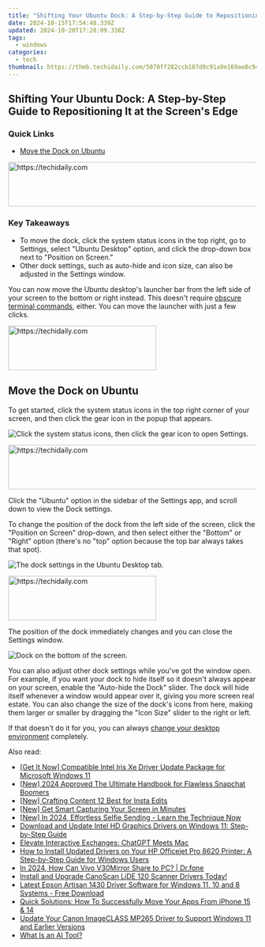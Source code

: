 ```yaml
---
title: "Shifting Your Ubuntu Dock: A Step-by-Step Guide to Repositioning It at the Screen's Edge"
date: 2024-10-15T17:54:48.339Z
updated: 2024-10-20T17:28:09.338Z
tags:
  - windows
categories:
  - tech
thumbnail: https://thmb.techidaily.com/5070ff282ccb187d0c91a9e169ae0c941c19518a9f8408e2327a12770828cd7d.jpg
---
```


## Shifting Your Ubuntu Dock: A Step-by-Step Guide to Repositioning It at the Screen's Edge

### Quick Links

* [Move the Dock on Ubuntu](https://instagram-clips.techidaily.com/in-2024-meme-magic-sending-laughs-across-fb-and-insta-with-video-content/)

<!-- affiliate ads begin -->
<a href="https://appsumo.8odi.net/c/5597632/2094480/7443" target="_top" id="2094480">
  <img src="//a.impactradius-go.com/display-ad/7443-2094480" border="0" alt="https://techidaily.com" width="728" height="90"/>
</a>
<img height="0" width="0" src="https://appsumo.8odi.net/i/5597632/2094480/7443" style="position:absolute;visibility:hidden;" border="0" />
<!-- affiliate ads end -->

### Key Takeaways

* To move the dock, click the system status icons in the top right, go to Settings, select "Ubuntu Desktop" option, and click the drop-down box next to "Position on Screen."
* Other dock settings, such as auto-hide and icon size, can also be adjusted in the Settings window.

 You can now move the Ubuntu desktop's launcher bar from the left side of your screen to the bottom or right instead. This doesn't require [obscure terminal commands](https://common-error.techidaily.com/resolving-your-windows-11-copy-and-paste-malfunction-easily/), either. You can move the launcher with just a few clicks.

<!-- affiliate ads begin -->
<a href="https://aligracehair.sjv.io/c/5597632/1959773/19272" target="_top" id="1959773">
  <img src="//a.impactradius-go.com/display-ad/19272-1959773" border="0" alt="https://techidaily.com" width="300" height="90"/>
</a>
<img height="0" width="0" src="https://aligracehair.sjv.io/i/5597632/1959773/19272" style="position:absolute;visibility:hidden;" border="0" />
<!-- affiliate ads end -->

##  Move the Dock on Ubuntu

 To get started, click the system status icons in the top right corner of your screen, and then click the gear icon in the popup that appears.

![Click the system status icons, then click the gear icon to open Settings.](https://static1.howtogeekimages.com/wordpress/wp-content/uploads/2024/02/1.png) 

<!-- affiliate ads begin -->
<a href="https://aligracehair.sjv.io/c/5597632/1997695/19272" target="_top" id="1997695">
  <img src="//a.impactradius-go.com/display-ad/19272-1997695" border="0" alt="https://techidaily.com" width="728" height="90"/>
</a>
<img height="0" width="0" src="https://aligracehair.sjv.io/i/5597632/1997695/19272" style="position:absolute;visibility:hidden;" border="0" />
<!-- affiliate ads end -->

 Click the "Ubuntu" option in the sidebar of the Settings app, and scroll down to view the Dock settings.

 To change the position of the dock from the left side of the screen, click the "Position on Screen" drop-down, and then select either the "Bottom" or "Right" option (there's no "top" option because the top bar always takes that spot).

![The dock settings in the Ubuntu Desktop tab.](https://static1.howtogeekimages.com/wordpress/wp-content/uploads/2024/02/2-ubuntu-desktop-tab.png) 

<!-- affiliate ads begin -->
<a href="https://aligracehair.sjv.io/c/5597632/1902304/19272" target="_top" id="1902304">
  <img src="//a.impactradius-go.com/display-ad/19272-1902304" border="0" alt="https://techidaily.com" width="300" height="90"/>
</a>
<img height="0" width="0" src="https://aligracehair.sjv.io/i/5597632/1902304/19272" style="position:absolute;visibility:hidden;" border="0" />
<!-- affiliate ads end -->

 The position of the dock immediately changes and you can close the Settings window.

![Dock on the bottom of the screen.](https://static1.howtogeekimages.com/wordpress/wp-content/uploads/2024/02/3-dock-on-bottom.png) 

 You can also adjust other dock settings while you've got the window open. For example, if you want your dock to hide itself so it doesn't always appear on your screen, enable the "Auto-hide the Dock" slider. The dock will hide itself whenever a window would appear over it, giving you more screen real estate. You can also change the size of the dock's icons from here, making them larger or smaller by dragging the "Icon Size" slider to the right or left.

 If that doesn't do it for you, you can always [change your desktop environment](https://hardware-help.techidaily.com/complete-guide-installing-epson-xp-410-printer-drivers-on-windows-pcs/) completely.

<ins class="adsbygoogle"
     style="display:block"
     data-ad-format="autorelaxed"
     data-ad-client="ca-pub-7571918770474297"
     data-ad-slot="1223367746"></ins>

<ins class="adsbygoogle"
     style="display:block"
     data-ad-client="ca-pub-7571918770474297"
     data-ad-slot="8358498916"
     data-ad-format="auto"
     data-full-width-responsive="true"></ins>

<span class="atpl-alsoreadstyle">Also read:</span>
<div><ul>
<li><a href="https://win-dash.techidaily.com/get-it-now-compatible-intel-iris-xe-driver-update-package-for-microsoft-windows-11/"><u>[Get It Now] Compatible Intel Iris Xe Driver Update Package for Microsoft Windows 11</u></a></li>
<li><a href="https://snapchat-videos.techidaily.com/new-2024-approved-the-ultimate-handbook-for-flawless-snapchat-boomers/"><u>[New] 2024 Approved The Ultimate Handbook for Flawless Snapchat Boomers</u></a></li>
<li><a href="https://instagram-video-files.techidaily.com/new-crafting-content-12-best-for-insta-edits/"><u>[New] Crafting Content 12 Best for Insta Edits</u></a></li>
<li><a href="https://screen-sharing-recording.techidaily.com/new-get-smart-capturing-your-screen-in-minutes/"><u>[New] Get Smart Capturing Your Screen in Minutes</u></a></li>
<li><a href="https://snapchat-videos.techidaily.com/new-in-2024-effortless-selfie-sending-learn-the-technique-now/"><u>[New] In 2024, Effortless Selfie Sending - Learn the Technique Now</u></a></li>
<li><a href="https://win-dash.techidaily.com/1722966229207-download-and-update-intel-hd-graphics-drivers-on-windows-11-step-by-step-guide/"><u>Download and Update Intel HD Graphics Drivers on Windows 11: Step-by-Step Guide</u></a></li>
<li><a href="https://tech-savvy.techidaily.com/elevate-interactive-exchanges-chatgpt-meets-mac/"><u>Elevate Interactive Exchanges: ChatGPT Meets Mac</u></a></li>
<li><a href="https://win-dash.techidaily.com/how-to-install-updated-drivers-on-your-hp-officejet-pro-8620-printer-a-step-by-step-guide-for-windows-users/"><u>How to Install Updated Drivers on Your HP Officejet Pro 8620 Printer: A Step-by-Step Guide for Windows Users</u></a></li>
<li><a href="https://screen-mirror.techidaily.com/in-2024-how-can-vivo-v30mirror-share-to-pc-drfone-by-drfone-android/"><u>In 2024, How Can Vivo V30Mirror Share to PC? | Dr.fone</u></a></li>
<li><a href="https://win-dash.techidaily.com/install-and-upgrade-canoscan-lide-120-scanner-drivers-today/"><u>Install and Upgrade CanoScan LiDE 120 Scanner Drivers Today!</u></a></li>
<li><a href="https://win-dash.techidaily.com/latest-epson-artisan-1430-driver-software-for-windows-11-10-and-8-systems-free-download/"><u>Latest Epson Artisan 1430 Driver Software for Windows 11, 10 and 8 Systems - Free Download</u></a></li>
<li><a href="https://solve-popular.techidaily.com/quick-solutions-how-to-successfully-move-your-apps-from-iphone-15-and-14/"><u>Quick Solutions: How To Successfully Move Your Apps From iPhone 15 & 14</u></a></li>
<li><a href="https://win-dash.techidaily.com/update-your-canon-imageclass-mp265-driver-to-support-windows-11-and-earlier-versions/"><u>Update Your Canon ImageCLASS MP265 Driver to Support Windows 11 and Earlier Versions</u></a></li>
<li><a href="https://ai-topics.techidaily.com/what-is-an-ai-tool/"><u>What Is an AI Tool?</u></a></li>
</ul></div>

